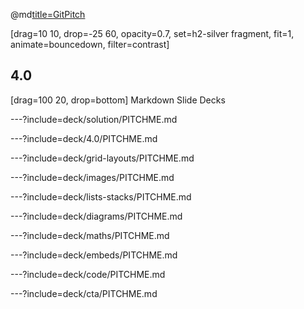 @md[title=GitPitch](assets/md/splash.md)

[drag=10 10, drop=-25 60, opacity=0.7, set=h2-silver fragment, fit=1, animate=bouncedown, filter=contrast]

## 4.0

[drag=100 20, drop=bottom]
Markdown Slide Decks

---?include=deck/solution/PITCHME.md

---?include=deck/4.0/PITCHME.md

---?include=deck/grid-layouts/PITCHME.md

---?include=deck/images/PITCHME.md

---?include=deck/lists-stacks/PITCHME.md

---?include=deck/diagrams/PITCHME.md

---?include=deck/maths/PITCHME.md

---?include=deck/embeds/PITCHME.md

---?include=deck/code/PITCHME.md

---?include=deck/cta/PITCHME.md

